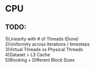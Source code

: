 # CPU

## TODO: 

1)Linearity with # of Threads (Done) \
2)Uniformity across iterations / timesteps \
3)Virtual Threads vs Physical Threads \
4)Dataset > L3 Cache \
5)Blocking + Different Block Sizes 
